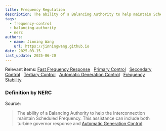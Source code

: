 ```yaml
---
title: Frequency Regulation
description: The ability of a Balancing Authority to help maintain Scheduled Frequency.
tags:
  - frequency-control
  - balancing-authority
  - nerc
authors:
  - name: Jinning Wang
    url: https://jinningwang.github.io
date: 2025-03-15
last_update: 2025-06-20
---
```


Relevant items: [Fast Frequency Response](/wiki/fast-frequency-response) &nbsp; [Primary Control](/wiki/primary-control) &nbsp; [Secondary Control](/wiki/secondary-control) &nbsp; [Tertiary Control](/wiki/tertiary-control) &nbsp; [Automatic Generation Control](/wiki/automatic-generation-control) &nbsp; [Frequency Stability](/wiki/frequency-stability)

### Definition by NERC

Source: <d-cite key="nerc2024glossary"></d-cite>

> The ability of a Balancing Authority to help the Interconnection maintain Scheduled Frequency. This assistance can include both turbine governor response and [Automatic Generation Control](/wiki/automatic-generation-control).
